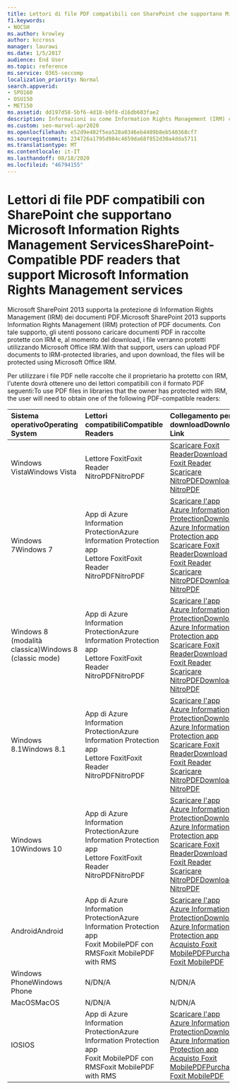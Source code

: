 ```yaml
---
title: Lettori di file PDF compatibili con SharePoint che supportano Microsoft Information Rights Management Services
f1.keywords:
- NOCSH
ms.author: krowley
author: kccross
manager: laurawi
ms.date: 1/5/2017
audience: End User
ms.topic: reference
ms.service: O365-seccomp
localization_priority: Normal
search.appverid:
- SPO160
- OSU150
- MET150
ms.assetid: dd197d58-5bf6-4d18-b9f8-d16db603fae2
description: Informazioni su come Information Rights Management (IRM) consente di proteggere i documenti PDF caricati e scaricati dalle raccolte protette con IRM in Microsoft SharePoint 2013.
ms.custom: seo-marvel-apr2020
ms.openlocfilehash: e52d9e402f5ea528a0346eb4489b8eb540368cf7
ms.sourcegitcommit: 234726a1795d984c4659da68f852d30a4dda5711
ms.translationtype: MT
ms.contentlocale: it-IT
ms.lasthandoff: 08/18/2020
ms.locfileid: "46794155"
---
```

# <a name="sharepoint-compatible-pdf-readers-that-support-microsoft-information-rights-management-services"></a><span data-ttu-id="89733-103">Lettori di file PDF compatibili con SharePoint che supportano Microsoft Information Rights Management Services</span><span class="sxs-lookup"><span data-stu-id="89733-103">SharePoint-Compatible PDF readers that support Microsoft Information Rights Management services</span></span>

<span data-ttu-id="89733-104">Microsoft SharePoint 2013 supporta la protezione di Information Rights Management (IRM) dei documenti PDF.</span><span class="sxs-lookup"><span data-stu-id="89733-104">Microsoft SharePoint 2013 supports Information Rights Management (IRM) protection of PDF documents.</span></span> <span data-ttu-id="89733-105">Con tale supporto, gli utenti possono caricare documenti PDF in raccolte protette con IRM e, al momento del download, i file verranno protetti utilizzando Microsoft Office IRM.</span><span class="sxs-lookup"><span data-stu-id="89733-105">With that support, users can upload PDF documents to IRM-protected libraries, and upon download, the files will be protected using Microsoft Office IRM.</span></span>
  
<span data-ttu-id="89733-106">Per utilizzare i file PDF nelle raccolte che il proprietario ha protetto con IRM, l'utente dovrà ottenere uno dei lettori compatibili con il formato PDF seguenti:</span><span class="sxs-lookup"><span data-stu-id="89733-106">To use PDF files in libraries that the owner has protected with IRM, the user will need to obtain one of the following PDF-compatible readers:</span></span>
  
|<span data-ttu-id="89733-107">**Sistema operativo**</span><span class="sxs-lookup"><span data-stu-id="89733-107">**Operating System**</span></span>|<span data-ttu-id="89733-108">**Lettori compatibili**</span><span class="sxs-lookup"><span data-stu-id="89733-108">**Compatible Readers**</span></span>|<span data-ttu-id="89733-109">**Collegamento per il download**</span><span class="sxs-lookup"><span data-stu-id="89733-109">**Download Link**</span></span>|
|:-----|:-----|:-----|
|<span data-ttu-id="89733-110">Windows Vista</span><span class="sxs-lookup"><span data-stu-id="89733-110">Windows Vista</span></span>  <br/> |<span data-ttu-id="89733-111">Lettore Foxit</span><span class="sxs-lookup"><span data-stu-id="89733-111">Foxit Reader</span></span>  <br/> <span data-ttu-id="89733-112">NitroPDF</span><span class="sxs-lookup"><span data-stu-id="89733-112">NitroPDF</span></span>  <br/> |[<span data-ttu-id="89733-113">Scaricare Foxit Reader</span><span class="sxs-lookup"><span data-stu-id="89733-113">Download Foxit Reader</span></span>](https://go.microsoft.com/fwlink/?linkid=2139326) <br/> [<span data-ttu-id="89733-114">Scaricare NitroPDF</span><span class="sxs-lookup"><span data-stu-id="89733-114">Download NitroPDF</span></span>](https://go.microsoft.com/fwlink/?linkid=2139327) <br/> |
|<span data-ttu-id="89733-115">Windows 7</span><span class="sxs-lookup"><span data-stu-id="89733-115">Windows 7</span></span>  <br/> |<span data-ttu-id="89733-116">App di Azure Information Protection</span><span class="sxs-lookup"><span data-stu-id="89733-116">Azure Information Protection app</span></span>  <br/> <span data-ttu-id="89733-117">Lettore Foxit</span><span class="sxs-lookup"><span data-stu-id="89733-117">Foxit Reader</span></span>  <br/> <span data-ttu-id="89733-118">NitroPDF</span><span class="sxs-lookup"><span data-stu-id="89733-118">NitroPDF</span></span>  <br/> |[<span data-ttu-id="89733-119">Scaricare l'app Azure Information Protection</span><span class="sxs-lookup"><span data-stu-id="89733-119">Download Azure Information Protection app</span></span>](https://go.microsoft.com/fwlink/?linkid=837797) <br/> [<span data-ttu-id="89733-120">Scaricare Foxit Reader</span><span class="sxs-lookup"><span data-stu-id="89733-120">Download Foxit Reader</span></span>](https://go.microsoft.com/fwlink/?linkid=2139326) <br/> [<span data-ttu-id="89733-121">Scaricare NitroPDF</span><span class="sxs-lookup"><span data-stu-id="89733-121">Download NitroPDF</span></span>](https://go.microsoft.com/fwlink/?linkid=2139327) <br/> |
|<span data-ttu-id="89733-122">Windows 8 (modalità classica)</span><span class="sxs-lookup"><span data-stu-id="89733-122">Windows 8 (classic mode)</span></span>  <br/> |<span data-ttu-id="89733-123">App di Azure Information Protection</span><span class="sxs-lookup"><span data-stu-id="89733-123">Azure Information Protection app</span></span>  <br/> <span data-ttu-id="89733-124">Lettore Foxit</span><span class="sxs-lookup"><span data-stu-id="89733-124">Foxit Reader</span></span>  <br/> <span data-ttu-id="89733-125">NitroPDF</span><span class="sxs-lookup"><span data-stu-id="89733-125">NitroPDF</span></span>  <br/> |[<span data-ttu-id="89733-126">Scaricare l'app Azure Information Protection</span><span class="sxs-lookup"><span data-stu-id="89733-126">Download Azure Information Protection app</span></span>](https://go.microsoft.com/fwlink/?linkid=837797) <br/> [<span data-ttu-id="89733-127">Scaricare Foxit Reader</span><span class="sxs-lookup"><span data-stu-id="89733-127">Download Foxit Reader</span></span>](https://go.microsoft.com/fwlink/?linkid=2139326) <br/> [<span data-ttu-id="89733-128">Scaricare NitroPDF</span><span class="sxs-lookup"><span data-stu-id="89733-128">Download NitroPDF</span></span>](https://go.microsoft.com/fwlink/?linkid=2139327) <br/> |
|<span data-ttu-id="89733-129">Windows 8.1</span><span class="sxs-lookup"><span data-stu-id="89733-129">Windows 8.1</span></span>  <br/> |<span data-ttu-id="89733-130">App di Azure Information Protection</span><span class="sxs-lookup"><span data-stu-id="89733-130">Azure Information Protection app</span></span>  <br/> <span data-ttu-id="89733-131">Lettore Foxit</span><span class="sxs-lookup"><span data-stu-id="89733-131">Foxit Reader</span></span>  <br/> <span data-ttu-id="89733-132">NitroPDF</span><span class="sxs-lookup"><span data-stu-id="89733-132">NitroPDF</span></span>  <br/> |[<span data-ttu-id="89733-133">Scaricare l'app Azure Information Protection</span><span class="sxs-lookup"><span data-stu-id="89733-133">Download Azure Information Protection app</span></span>](https://go.microsoft.com/fwlink/?linkid=837797) <br/> [<span data-ttu-id="89733-134">Scaricare Foxit Reader</span><span class="sxs-lookup"><span data-stu-id="89733-134">Download Foxit Reader</span></span>](https://go.microsoft.com/fwlink/?linkid=2139326) <br/> [<span data-ttu-id="89733-135">Scaricare NitroPDF</span><span class="sxs-lookup"><span data-stu-id="89733-135">Download NitroPDF</span></span>](https://go.microsoft.com/fwlink/?linkid=2139327) <br/> |
|<span data-ttu-id="89733-136">Windows 10</span><span class="sxs-lookup"><span data-stu-id="89733-136">Windows 10</span></span>  <br/> |<span data-ttu-id="89733-137">App di Azure Information Protection</span><span class="sxs-lookup"><span data-stu-id="89733-137">Azure Information Protection app</span></span>  <br/> <span data-ttu-id="89733-138">Lettore Foxit</span><span class="sxs-lookup"><span data-stu-id="89733-138">Foxit Reader</span></span>  <br/> <span data-ttu-id="89733-139">NitroPDF</span><span class="sxs-lookup"><span data-stu-id="89733-139">NitroPDF</span></span>  <br/> |[<span data-ttu-id="89733-140">Scaricare l'app Azure Information Protection</span><span class="sxs-lookup"><span data-stu-id="89733-140">Download Azure Information Protection app</span></span>](https://go.microsoft.com/fwlink/?linkid=837797) <br/> [<span data-ttu-id="89733-141">Scaricare Foxit Reader</span><span class="sxs-lookup"><span data-stu-id="89733-141">Download Foxit Reader</span></span>](https://go.microsoft.com/fwlink/?linkid=2139326) <br/> [<span data-ttu-id="89733-142">Scaricare NitroPDF</span><span class="sxs-lookup"><span data-stu-id="89733-142">Download NitroPDF</span></span>](https://go.microsoft.com/fwlink/?linkid=2139327) <br/> |
|<span data-ttu-id="89733-143">Android</span><span class="sxs-lookup"><span data-stu-id="89733-143">Android</span></span>  <br/> |<span data-ttu-id="89733-144">App di Azure Information Protection</span><span class="sxs-lookup"><span data-stu-id="89733-144">Azure Information Protection app</span></span>  <br/> <span data-ttu-id="89733-145">Foxit MobilePDF con RMS</span><span class="sxs-lookup"><span data-stu-id="89733-145">Foxit MobilePDF with RMS</span></span>  <br/> |[<span data-ttu-id="89733-146">Scaricare l'app Azure Information Protection</span><span class="sxs-lookup"><span data-stu-id="89733-146">Download Azure Information Protection app</span></span>](https://go.microsoft.com/fwlink/?linkid=836827) <br/> [<span data-ttu-id="89733-147">Acquisto Foxit MobilePDF</span><span class="sxs-lookup"><span data-stu-id="89733-147">Purchase Foxit MobilePDF</span></span>](https://play.google.com/store/apps/details?id=com.foxit.mobile.pdf.lite) <br/> |
|<span data-ttu-id="89733-148">Windows Phone</span><span class="sxs-lookup"><span data-stu-id="89733-148">Windows Phone</span></span>  <br/> |<span data-ttu-id="89733-149">N/D</span><span class="sxs-lookup"><span data-stu-id="89733-149">N/A</span></span>  <br/> |<span data-ttu-id="89733-150">N/D</span><span class="sxs-lookup"><span data-stu-id="89733-150">N/A</span></span>  <br/> |
|<span data-ttu-id="89733-151">MacOS</span><span class="sxs-lookup"><span data-stu-id="89733-151">MacOS</span></span>  <br/> |<span data-ttu-id="89733-152">N/D</span><span class="sxs-lookup"><span data-stu-id="89733-152">N/A</span></span>  <br/> |<span data-ttu-id="89733-153">N/D</span><span class="sxs-lookup"><span data-stu-id="89733-153">N/A</span></span>  <br/> |
|<span data-ttu-id="89733-154">IOS</span><span class="sxs-lookup"><span data-stu-id="89733-154">IOS</span></span>  <br/> |<span data-ttu-id="89733-155">App di Azure Information Protection</span><span class="sxs-lookup"><span data-stu-id="89733-155">Azure Information Protection app</span></span>  <br/> <span data-ttu-id="89733-156">Foxit MobilePDF con RMS</span><span class="sxs-lookup"><span data-stu-id="89733-156">Foxit MobilePDF with RMS</span></span>  <br/> |[<span data-ttu-id="89733-157">Scaricare l'app Azure Information Protection</span><span class="sxs-lookup"><span data-stu-id="89733-157">Download Azure Information Protection app</span></span>](https://go.microsoft.com/fwlink/?linkid=836828) <br/> [<span data-ttu-id="89733-158">Acquisto Foxit MobilePDF</span><span class="sxs-lookup"><span data-stu-id="89733-158">Purchase Foxit MobilePDF</span></span>](https://play.google.com/store/apps/details?id=com.foxit.mobile.pdf.lite) <br/> |
   
